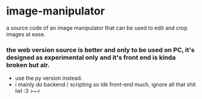# image-manipulator
a source code of an image manipulator that can be used to edit and crop images at ease.
### the web version source is better and only to be used on PC, it's designed as experimental only and it's front end is kinda broken but alr.
- use the py version instead.
- i mainly do backend / scripting so idk front-end much, ignore all that shit lwl :3 >~<

